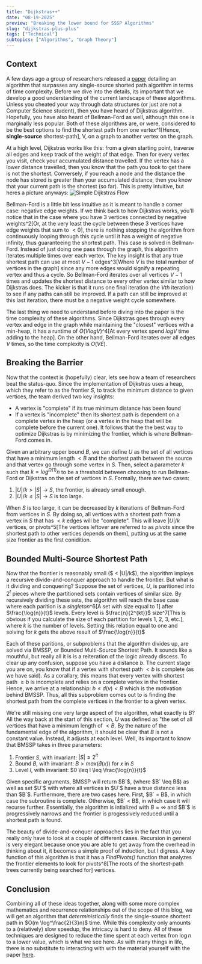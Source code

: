 ```yaml
---
title: "Dijkstras++"
date: "08-19-2025"
preview: "Breaking the lower bound for SSSP Algorithms"
slug: "dijkstras-plus-plus"
tags: ["Technical"]
subtopics: ["Algorithms", "Graph Theory"]
---
```


## Context

A few days ago a group of researchers released a [paper](https://arxiv.org/pdf/2504.17033) detailing an algorithm that surpasses any single-source shorted path algorithm in terms of time complexity. Before we dive into the details, its important that we develop a good understanding of the current landscape of these algorithms. Unless you cheated your way through data structures (or just are not a Computer Science student), then you have heard of Dijkstras algorithm. Hopefully, you have also heard of Bellman-Ford as well, although this one is marginally less popular. Both of these algorithms are, or were, considered to be the best options to find the shortest path from one vertex^1[Hence, **single-source** shortest-path], V, on a graph to another vertex on the graph.

At a high level, Dijkstras works like this: from a given starting point, traverse all edges and keep track of the weight of that edge. Then for every vertex you visit, check your accumulated distance travelled. If the vertex has a lower distance travelled, then you know that the path you took to get there is not the shortest. Conversely, if you reach a node and the distance the node has stored is greater than your accumulated distance, then you know that your current path is the shortest (so far). This is pretty intuitive, but heres a picture anyways: ![Simple Dijkstras Flow](/blog-images/dijkstras-plus-plus/simple-dijkstras-flow.png)

Bellman-Ford is a little bit less intuitive as it is meant to handle a corner case: negative edge weights. If we think back to how Dijkstras works, you'll notice that in the case where you have 3 vertices connected by negative weights^2[Or, at the very least the cycle between these 3 vertices have edge weights that sum to $< 0$], there is nothing stopping the algorithm from continuously looping through this cycle until it has a weight of negative infinity, thus guaranteeing the shortest path. This case is solved in Bellman-Ford. Instead of just doing one pass through the graph, this algorithm iterates multiple times over each vertex. The key insight is that any true shortest path can use at most $V−1$ edges^3[Where $V$ is the total number of vertices in the graph] since any more edges would signify a repeating vertex and thus a cycle. So Bellman-Ford iterates over all vertices $V-1$ times and updates the shortest distance to every other vertex similar to how Dijkstras does. The kicker is that it runs one final iteration (the $Vth$ iteration) to see if any paths can still be improved. If a path can still be improved at this last iteration, there must be a negative weight cycle somewhere.

The last thing we need to understand before diving into the paper is the time complexity of these algorithms. Since Dijkstras goes through every vertex and edge in the graph while maintaining the "closest" vertices with a min-heap, it has a runtime of $O(V log V)$^4[At every vertex spend $log V$ time adding to the heap]. On the other hand, Bellman-Ford iterates over all edges $V$ times, so the time complexity is $O(VE)$.

## Breaking the Barrier

Now that the context is (hopefully) clear, lets see how a team of researchers beat the status-quo. Since the implementation of Dijkstras uses a heap, which they refer to as the frontier $S$, to track the minimum distance to given vertices, the team derived two key insights:

- A vertex is "complete" if its true minimum distance has been found
- If a vertex is "incomplete" then its shortest path is dependent on a complete vertex in the heap (or a vertex in the heap that will be complete before the current one).
  It follows that the the best way to optimize Dijkstras is by minimizing the frontier, which is where Bellman-Ford comes in.

Given an arbitrary upper bound $B$, we can define $U$ as the set of all vertices that have a minimum length $< B$ and the shortest path between the source and that vertex go through some vertex in $S$. Then, select a parameter $k$ such that $k = log^{\Omega{(1)}} n$ to be a threshold between choosing to run Bellman-Ford or Dijkstras on the set of vertices in $S$. Formally, there are two cases:

1. $|U|/k > |S|$ -> $S$, the frontier, is already small enough.
1. $|U|/k \leq |S|$ -> $S$ is too large.

When $S$ is too large, it can be decreased by $k$ iterations of Bellman-Ford from vertices in $S$. By doing so, all vertices with a shortest path from a vertex in $S$ that has $< k$ edges will be "complete". This will leave $|U|/k$ vertices, or pivots^5[The vertices leftover are referred to as _pivots_ since the shortest path to other vertices depends on them], putting us at the same size frontier as the first conidition.

## Bounded Multi-Source Shortest Path

Now that the frontier is reasonably small ($ < |U|/k$), the algorithm imploys a recursive divide-and-conquer approach to handle the frontier. But what is it dividing and conquering? Suppose the set of vertices, $U$, is paritioned into $2^t$ pieces where the partitioned sets contain vertices of similar size. By recursively dividing these sets, the algorithm will reach the base case where each parition is a _singleton_^6[A set with size equal to 1] after $\frac{\log{n}}{t}$ levels. Every level is $\frac{n}{2^{kt}}$ size^7[This is obvious if you calculate the size of each partition for levels 1, 2, 3, etc.], where $k$ is the number of levels. Setting this relation equal to one and solving for $k$ gets the above result of $\frac{\log{n}}{t}$

Each of these paritions, or subproblems that the algorithm divides up, are solved via BMSSP, or Bounded Multi-Source Shortest Path. It sounds like a mouthful, but really all it is is a reiteration of the logic already discess. To clear up any confusion, suppose you have a distance $b$. The current stage you are on, you know that if a vertex with shortest path $< b$ is complete (as we have said). As a corallary, this means that every vertex with shortest path $\geq b$ is incomplete and relies on a complete vertex in the frontier. Hence, we arrive at a relationship: $b \leq d(v) < B$ which is the motivation behind BMSSP. Thus, all this subproblem comes out to is finding the shortest path from the complete vertices in the frontier to a given vertex.

We're still missing one very large aspect of the algorithm, what exactly is $B$? All the way back at the start of this section, $U$ was defined as "the set of all vertices that have a minimum length of $< B$. By the nature of the fundamental edge of the algorithm, it should be clear that $B$ is not a constant value. Instead, it adjusts at each level. Well, its important to know that BMSSP takes in three parameters:

1. Frontier $S$, with invariant: $|S| \leq 2^{lt}$
1. Bound $B$, with invariant: $B > max(\hat{d}(x))$ for $x$ in $S$
1. Level $l$, with invariant: $0 \leq l \leq \frac{\log{n}}{t}$

Given specific arguments, BMSSP will return $B`$, (where $B` \leq B$) as well as set $U`$ with where all vertices in $U`$ have a true distance less than $B`$. Furthermore, there are two cases here. First, $B` = B$, in which case the subroutine is complete. Otherwise, $B` < B$, in which case it will recurse further. Essentially, the algorithm is intialized with $B = \infty$ and $B`$ is progressively narrows and the frontier is progessively reduced until a shortest path is found.

The beauty of divide-and-conquer approaches lies in the fact that you really only have to look at a couple of different cases. Recursion in general is very elegant because once you are able to get away from the overhead in thinking about it, it becomes a simple proof of induction, but I digress. A key function of this algorithm is that it has a _FindPivots()_ function that analyzes the frontier elements to look for pivots^8[The roots of the shortest-path trees currently being searched for] vertices.

## Conclusion

Combining all of these ideas together, along with some more complex mathematics and recurrence relationships out of the scope of this blog, we will get an algorithm that _deterministically_ finds the single-source shortest path in $O(m \log^\frac{2}{3}n)$ time. While this complexity only amounts to a (relatively) slow speedup, the intricacy is hard to deny. All of these techniques are designed to reduce the time spent at each vertex fron $\log{n}$ to a lower value, which is what we see here. As with many things in life, there is no substitute to interacting with with the material yourself with the paper [here](https://arxiv.org/pdf/2504.17033).
